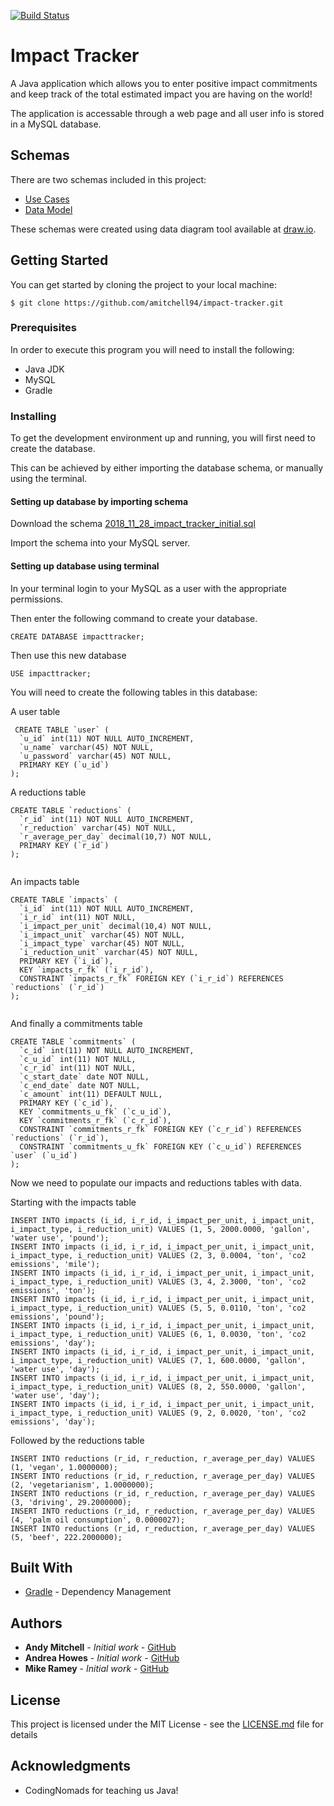 [![Build Status](https://travis-ci.org/amitchell94/impact-tracker.svg?branch=master)](https://travis-ci.org/amitchell94/impact-tracker)
# Impact Tracker

A Java application which allows you to enter positive impact commitments and keep track of the total estimated impact you are having on the world!

The application is accessable through a web page and all user info is stored in a MySQL database.

## Schemas
There are two schemas included in this project:
* [Use Cases](diagrams/UseCase/ImpactTrackerUserCaseDiagram.png)
* [Data Model](diagrams/data_model/impact_tracker_schema.png)

These schemas were created using data diagram tool available at [draw.io](http://www.draw.io/).

## Getting Started

You can get started by cloning the project to your local machine:
```
$ git clone https://github.com/amitchell94/impact-tracker.git
```

### Prerequisites

In order to execute this program you will need to install the following:
* Java JDK
* MySQL
* Gradle

### Installing
To get the development environment up and running, you will first need to create the database.

This can be achieved by either importing the database schema, or manually using the terminal.
#### Setting up database by importing schema
Download the schema [2018_11_28_impact_tracker_initial.sql](/database/2018_11_28_impact_tracker_initial.sql)

Import the schema into your MySQL server.

#### Setting up database using terminal

In your terminal login to your MySQL as a user with the appropriate permissions.

Then enter the following command to create your database.
```
CREATE DATABASE impacttracker;
```
Then use this new database
```
USE impacttracker;
```

You will need to create the following tables in this database:

A user table

```
 CREATE TABLE `user` (
  `u_id` int(11) NOT NULL AUTO_INCREMENT,
  `u_name` varchar(45) NOT NULL,
  `u_password` varchar(45) NOT NULL,
  PRIMARY KEY (`u_id`)
);

```

A reductions table

```
CREATE TABLE `reductions` (
  `r_id` int(11) NOT NULL AUTO_INCREMENT,
  `r_reduction` varchar(45) NOT NULL,
  `r_average_per_day` decimal(10,7) NOT NULL,
  PRIMARY KEY (`r_id`)
);


```
An impacts table

```
CREATE TABLE `impacts` (
  `i_id` int(11) NOT NULL AUTO_INCREMENT,
  `i_r_id` int(11) NOT NULL,
  `i_impact_per_unit` decimal(10,4) NOT NULL,
  `i_impact_unit` varchar(45) NOT NULL,
  `i_impact_type` varchar(45) NOT NULL,
  `i_reduction_unit` varchar(45) NOT NULL,
  PRIMARY KEY (`i_id`),
  KEY `impacts_r_fk` (`i_r_id`),
  CONSTRAINT `impacts_r_fk` FOREIGN KEY (`i_r_id`) REFERENCES `reductions` (`r_id`)
);


```
And finally a commitments table

```
CREATE TABLE `commitments` (
  `c_id` int(11) NOT NULL AUTO_INCREMENT,
  `c_u_id` int(11) NOT NULL,
  `c_r_id` int(11) NOT NULL,
  `c_start_date` date NOT NULL,
  `c_end_date` date NOT NULL,
  `c_amount` int(11) DEFAULT NULL,
  PRIMARY KEY (`c_id`),
  KEY `commitments_u_fk` (`c_u_id`),
  KEY `commitments_r_fk` (`c_r_id`),
  CONSTRAINT `commitments_r_fk` FOREIGN KEY (`c_r_id`) REFERENCES `reductions` (`r_id`),
  CONSTRAINT `commitments_u_fk` FOREIGN KEY (`c_u_id`) REFERENCES `user` (`u_id`)
);

```
Now we need to populate our impacts and reductions tables with data.

Starting with the impacts table
```
INSERT INTO impacts (i_id, i_r_id, i_impact_per_unit, i_impact_unit, i_impact_type, i_reduction_unit) VALUES (1, 5, 2000.0000, 'gallon', 'water use', 'pound');
INSERT INTO impacts (i_id, i_r_id, i_impact_per_unit, i_impact_unit, i_impact_type, i_reduction_unit) VALUES (2, 3, 0.0004, 'ton', 'co2 emissions', 'mile');
INSERT INTO impacts (i_id, i_r_id, i_impact_per_unit, i_impact_unit, i_impact_type, i_reduction_unit) VALUES (3, 4, 2.3000, 'ton', 'co2 emissions', 'ton');
INSERT INTO impacts (i_id, i_r_id, i_impact_per_unit, i_impact_unit, i_impact_type, i_reduction_unit) VALUES (5, 5, 0.0110, 'ton', 'co2 emissions', 'pound');
INSERT INTO impacts (i_id, i_r_id, i_impact_per_unit, i_impact_unit, i_impact_type, i_reduction_unit) VALUES (6, 1, 0.0030, 'ton', 'co2 emissions', 'day');
INSERT INTO impacts (i_id, i_r_id, i_impact_per_unit, i_impact_unit, i_impact_type, i_reduction_unit) VALUES (7, 1, 600.0000, 'gallon', 'water use', 'day');
INSERT INTO impacts (i_id, i_r_id, i_impact_per_unit, i_impact_unit, i_impact_type, i_reduction_unit) VALUES (8, 2, 550.0000, 'gallon', 'water use', 'day');
INSERT INTO impacts (i_id, i_r_id, i_impact_per_unit, i_impact_unit, i_impact_type, i_reduction_unit) VALUES (9, 2, 0.0020, 'ton', 'co2 emissions', 'day');

```
Followed by the reductions table

```
INSERT INTO reductions (r_id, r_reduction, r_average_per_day) VALUES (1, 'vegan', 1.0000000);
INSERT INTO reductions (r_id, r_reduction, r_average_per_day) VALUES (2, 'vegetarianism', 1.0000000);
INSERT INTO reductions (r_id, r_reduction, r_average_per_day) VALUES (3, 'driving', 29.2000000);
INSERT INTO reductions (r_id, r_reduction, r_average_per_day) VALUES (4, 'palm oil consumption', 0.0000027);
INSERT INTO reductions (r_id, r_reduction, r_average_per_day) VALUES (5, 'beef', 222.2000000);
```
## Built With

* [Gradle](https://gradle.org/) - Dependency Management

## Authors

* **Andy Mitchell** - *Initial work* - [GitHub](https://github.com/amitchell94)
* **Andrea Howes** - *Initial work* - [GitHub](https://github.com/ashcreek)
* **Mike Ramey** - *Initial work* - [GitHub](https://github.com/mikram5)

## License

This project is licensed under the MIT License - see the [LICENSE.md](LICENSE.md) file for details

## Acknowledgments

* CodingNomads for teaching us Java!
